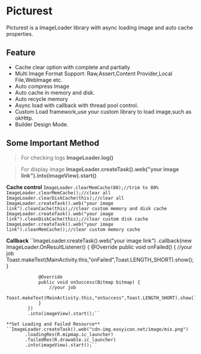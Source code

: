 # Picturest

Picturest is a ImageLoader library with async loading image and auto cache properties.


## Feature
  
  - Cache clear option with complete and partially
  - Multi Image Format Support: Raw,Assert,Content Provider,Local File,WebImage etc.
  - Auto compress Image
  - Auto cache in memory and disk.
  - Auto recycle memory
  - Async load with callback with thread pool control.
  - Custom Load framework,use your custom library to load image,such as okHttp.
  - Builder Design Mode.


## Some Important Method

  >For checking logs
  **ImageLoader.log()**
  
  >For display image
  **ImageLoader.createTask().web("your image link").into(imageView).start()**
  
  **Cache control**
   `` ImageLoader.clearMemCache(80);//trim to 80%
      ImageLoader.clearMemCache();//clear all
      ImageLoader.clearDiskCache(this);//clear all
      ImageLoader.createTask().web("your image link").cleanCache(this);//clear custom memory and disk cache
      ImageLoader.createTask().web("your image link").cleanDiskCache(this);//clear custom disk cache
      ImageLoader.createTask().web("your image link").cleanMemCache();//clear custom memory cache ``
   
   **Callback**
   ``ImageLoader.createTask().web("your image link")
            .callback(new ImageLoader.OnResultListener() {
                @Override
                public void onFailed() {
                    //your job
                    Toast.makeText(MainActivity.this,"onFailed",Toast.LENGTH_SHORT).show();
                }

                @Override
                public void onSuccess(Bitmap bitmap) {
                    //your job
                    Toast.makeText(MainActivity.this,"onSuccess",Toast.LENGTH_SHORT).show();
                }
            })
            .into(imageView).start();``
            
    **Set Loading and Failed Resource**
    ``ImageLoader.createTask().web("cdn-img.easyicon.net/image/mix.png")
           .loadingRes(R.mipmap.ic_launcher)
           .failedRes(R.drawable.ic_launcher)
           .into(imageView).start();``

  

  
